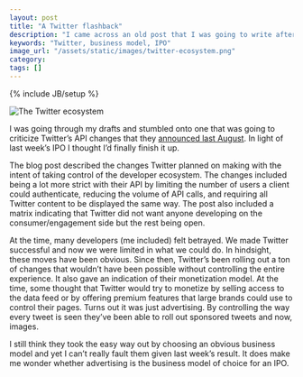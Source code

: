 ```yaml
---
layout: post
title: "A Twitter flashback"
description: "I came across an old post that I was going to write after reading Twitter's API changes last August. Amazing what becomes obvious in hindsight."
keywords: "Twitter, business model, IPO"
image_url: "/assets/static/images/twitter-ecosystem.png"
category: 
tags: []
---
```

{% include JB/setup %}

<img src="{{ IMG_PATH }}twitter-ecosystem.png" alt="The Twitter ecosystem" />

I was going through my drafts and stumbled onto one that was going to criticize Twitter’s API changes that they <a href="https://dev.twitter.com/blog/changes-coming-to-twitter-api" target="_blank">announced last August</a>. In light of last week’s IPO I thought I’d finally finish it up.

The blog post described the changes Twitter planned on making with the intent of taking control of the developer ecosystem. The changes included being a lot more strict with their API by limiting the number of users a client could authenticate, reducing the volume of API calls, and requiring all Twitter content to be displayed the same way. The post also included a matrix indicating that Twitter did not want anyone developing on the consumer/engagement side but the rest being open.

At the time, many developers (me included) felt betrayed. We made Twitter successful and now we were limited in what we could do. In hindsight, these moves have been obvious. Since then, Twitter’s been rolling out a ton of changes that wouldn’t have been possible without controlling the entire experience. It also gave an indication of their monetization model. At the time, some thought that Twitter would try to monetize by selling access to the data feed or by offering premium features that large brands could use to control their pages. Turns out it was just advertising. By controlling the way every tweet is seen they’ve been able to roll out sponsored tweets and now, images.

I still think they took the easy way out by choosing an obvious business model and yet I can’t really fault them given last week’s result. It does make me wonder whether advertising is the business model of choice for an IPO.